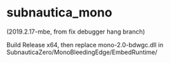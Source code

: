 # subnautica_mono
(2019.2.17-mbe, from fix debugger hang branch)

Build Release x64, then replace mono-2.0-bdwgc.dll in SubnauticaZero/MonoBleedingEdge/EmbedRuntime/
